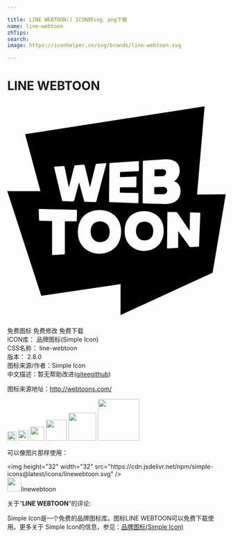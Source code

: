 ```yaml
---

title: LINE WEBTOON() ICON转svg、png下载
name: line-webtoon
zhTips: 
search: 
image: https://iconhelper.cn/svg/brands/line-webtoon.svg

---
```


# LINE WEBTOON  <small style="font-size: 60%;font-weight: 100"></small>

<div id="svg" class="svg-wrap">
<svg xmlns="http://www.w3.org/2000/svg" role="img" viewBox="0 0 24 24"><title>LINE WEBTOON icon</title><path d="M15.023 15.26c.695 0 1.014-.404 1.014-1.051 0-.551-.308-1.01-.984-1.01-.58 0-.912.404-.912 1.016 0 .543.32 1.045.882 1.045zM10.135 15.447c.764 0 1.113-.443 1.113-1.154 0-.604-.338-1.109-1.082-1.109-.637 0-1.002.445-1.002 1.115 0 .597.352 1.148.971 1.148zM24 10.201l-3.15.029.83-9.686L1.958 3.605l1.686 6.248H0l3.734 11.488 8.713-1.283v3.396l10.113-4.641L24 10.201zm-9.104-3.594c0-.049.039-.092.088-.094l1.879-.125.446-.029c.524-.035 1.634.063 1.634 1.236 0 .83-.619 1.184-.619 1.184s.75.189.707 1.092c0 1.602-1.943 1.389-1.943 1.389l-.225-.006-1.908-.053a.089.089 0 0 1-.086-.09l.027-4.504zm-3.675.243c0-.047.039-.09.088-.092l3.064-.203a.08.08 0 0 1 .087.08v.943c0 .049-.039.09-.087.092l-1.9.08a.094.094 0 0 0-.088.09l-.005.394a.083.083 0 0 0 .086.084l1.646-.066a.082.082 0 0 1 .086.084l-.02 1.012a.089.089 0 0 1-.089.086h-1.63a.089.089 0 0 0-.088.088v.416c0 .047.039.088.088.088l1.87.033a.09.09 0 0 1 .087.09v.951a.084.084 0 0 1-.087.084l-3.063-.123a.09.09 0 0 1-.087-.09l.042-4.121zm-6.01.312l.975-.064a.101.101 0 0 1 .105.08l.458 2.205c.01.047.027.047.039 0l.576-2.281a.132.132 0 0 1 .108-.09l.921-.061a.108.108 0 0 1 .109.078l.564 2.342c.012.047.029.047.041 0l.6-2.424a.131.131 0 0 1 .108-.092l.996-.064c.048-.004.077.031.065.078l-1.09 4.104a.113.113 0 0 1-.109.082l-1.121-.031a.12.12 0 0 1-.109-.086l-.535-1.965c-.012-.047-.033-.047-.045 0l-.522 1.934a.12.12 0 0 1-.11.082l-1.109-.031a.123.123 0 0 1-.108-.088l-.873-3.618c-.011-.047.019-.088.066-.09zm-.288 9.623v-3.561a.089.089 0 0 0-.087-.088l-1.252-.029a.095.095 0 0 1-.091-.09l-.046-1.125a.082.082 0 0 1 .083-.086l4.047.096c.048 0 .087.041.085.088l-.022 1.088a.093.093 0 0 1-.089.088l-1.139.004a.09.09 0 0 0-.087.088v3.447c0 .049-.039.09-.087.092l-1.227.07a.08.08 0 0 1-.088-.082zm2.834-2.379c0-1.918 1.321-2.482 2.416-2.482s2.339.73 2.339 2.316c0 1.9-1.383 2.482-2.416 2.482-1.033.001-2.339-.724-2.339-2.316zm5.139-.115c0-1.746 1.166-2.238 2.162-2.238s2.129.664 2.129 2.107c0 1.729-1.259 2.26-2.198 2.26s-2.093-.68-2.093-2.129zm7.259 1.711a.175.175 0 0 1-.139-.064l-1.187-1.631c-.029-.039-.053-.031-.053.018v1.67c0 .047-.039.09-.086.092l-1.052.061a.082.082 0 0 1-.087-.082l.039-3.842c0-.047.039-.086.088-.084l.881.02a.2.2 0 0 1 .137.074l1.293 1.902c.027.041.051.033.051-.014l.032-1.846a.087.087 0 0 1 .089-.086l.963.029c.047 0 .085.041.083.09l-.138 3.555a.097.097 0 0 1-.091.092l-.823.046zM16.258 8.23l.724-.014s.47.018.47-.434c0-.357-.411-.33-.411-.33l-.782.008a.09.09 0 0 0-.088.088v.598a.083.083 0 0 0 .087.084zM16.229 10.191h.99c.024 0 .35-.051.35-.404 0-.293-.229-.402-.441-.398l-.898.029a.089.089 0 0 0-.087.09v.596a.086.086 0 0 0 .086.087z"/></svg>
</div>
<detail full-name='line-webtoon'></detail>

<div class="detail-page">
<p>
<span><span class="badge-success badge">免费图标</span> <span class="badge-success badge">免费修改</span>  <span class="badge-success badge">免费下载</span> </span>
<br/>
<span>
ICON库：
<span class="badge-secondary badge">品牌图标(Simple Icon)</span> 
</span>
<br/>
<span>
CSS名称：
<span class="badge-secondary badge">line-webtoon</span> 
</span>

<br/>
<span>
版本：
<span class="badge-secondary badge">2.8.0</span> 
</span>
<br/>
<span>图标来源/作者：<span class="badge-light badge">Simple Icon</span></span> 
<br/>
<span class="zh-detail">中文描述：暂无<span class="help-link"><span>帮助改进</span>(<a href="https://gitee.com/liuwave/icon-helper/edit/master/json/brands/line-webtoon.json" target="_blank" rel="noopener noreferrer">gitee</a><a href="https://github.com/liuwave/icon-helper/edit/master/json/brands/line-webtoon.json" target="_blank" rel="noopener noreferrer">github</a></span>)</span><br/>
</p>
</div><div class="description description alert alert-light"><p>图标来源地址：<a href="http://webtoons.com/" target="_blank" rel="noopener noreferrer">http://webtoons.com/</a></p></div>
<div class="alert alert-dark">
<img height="21" width="21" src="https://cdn.jsdelivr.net/npm/simple-icons@latest/icons/linewebtoon.svg" />
<img height="24" width="24" src="https://cdn.jsdelivr.net/npm/simple-icons@latest/icons/linewebtoon.svg" />
<img height="32" width="32" src="https://cdn.jsdelivr.net/npm/simple-icons@latest/icons/linewebtoon.svg" />
<img height="48" width="48" src="https://cdn.jsdelivr.net/npm/simple-icons@latest/icons/linewebtoon.svg" />
<img height="64" width="64" src="https://cdn.jsdelivr.net/npm/simple-icons@latest/icons/linewebtoon.svg" />
<img height="96" width="96" src="https://cdn.jsdelivr.net/npm/simple-icons@latest/icons/linewebtoon.svg" />

</div>
<div>
  <p>可以像图片那样使用：    
  </p>
  <div class="alert alert-primary" style="font-size: 14px">
    &lt;img height="32" width="32" src="https://cdn.jsdelivr.net/npm/simple-icons@latest/icons/linewebtoon.svg" /&gt;
    <copy-btn content='<img height="32" width="32" src="https://cdn.jsdelivr.net/npm/simple-icons@latest/icons/linewebtoon.svg" />'></copy-btn>
  </div>
  <div class="alert alert-secondary">
    <img height="32" width="32" src="https://cdn.jsdelivr.net/npm/simple-icons@latest/icons/linewebtoon.svg" />linewebtoon
    <copy-btn content="linewebtoon" btn-title="复制图标名称"></copy-btn>
  </div>
</div>
<div class="icon-detail__container">
<p>关于“<b>LINE WEBTOON</b>”的评论:</p>
</div>
<Vssue title="关于“LINE WEBTOON”的评论" />
<div><p>Simple Icon是一个免费的品牌图标库。图标LINE WEBTOON可以免费下载使用。更多关于  Simple Icon的信息，参见：<a target="_blank" href="https://iconhelper.cn/brands.html">品牌图标(Simple Icon)</a>
</p></div>
